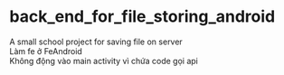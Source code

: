 # back_end_for_file_storing_android
A small school project for saving file on server  
Làm fe ở FeAndroid  
Không động vào main activity vì chứa code gọi api
